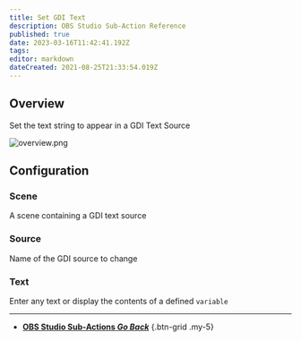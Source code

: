 ```yaml
---
title: Set GDI Text
description: OBS Studio Sub-Action Reference
published: true
date: 2023-03-16T11:42:41.192Z
tags: 
editor: markdown
dateCreated: 2021-08-25T21:33:54.019Z
---
```


## Overview
Set the text string to appear in a GDI Text Source

![overview.png](/Sub-Actions/OBS/set-gdi-text/overview.png)

## Configuration
### Scene
A scene containing a GDI text source

### Source
Name of the GDI source to change

### Text
Enter any text or display the contents of a defined `variable`

---

- [<i class="mdi mdi-chevron-left"></i> **OBS Studio Sub-Actions *Go Back***](/Sub-Actions/OBS)
{.btn-grid .my-5}